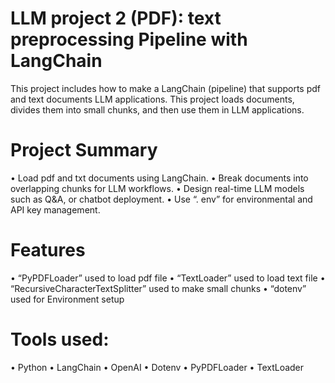 # LLM project 2 (PDF): text preprocessing Pipeline with LangChain
This project includes how to make a LangChain (pipeline) that supports pdf and text documents LLM applications. This project loads documents, divides them into small chunks, and then use them in LLM applications. 
# Project Summary
•	Load pdf and txt documents using LangChain.
•	Break documents into overlapping chunks for LLM workflows.
•	Design real-time LLM models such as Q&A, or chatbot deployment.
•	Use “. env” for environmental and API key management. 
# Features
•	“PyPDFLoader” used to load pdf file
•	 “TextLoader” used to load text file
•	“RecursiveCharacterTextSplitter” used to make small chunks
•	“dotenv” used for Environment setup
# Tools used: 
•	Python
•	LangChain
•	OpenAI
•	Dotenv
•	PyPDFLoader
•	TextLoader
